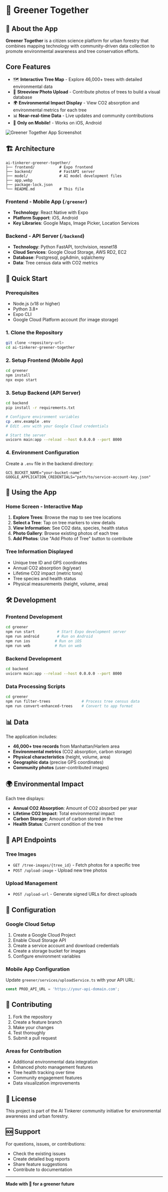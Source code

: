 # 🌳 Greener Together

## 📱 About the App

**Greener Together** is a citizen science platform for urban forestry that combines mapping technology with community-driven data collection to promote environmental awareness and tree conservation efforts.

## Core Features
- 🗺️ **Interactive Tree Map** - Explore 46,000+ trees with detailed environmental data
- 📸 **Streeview Photo Upload** - Contribute photos of trees to build a visual database
- 🌍 **Environmental Impact Display** - View CO2 absorption and environmental metrics for each tree
- 📊 **Near-real-time Data** - Live updates and community contributions
- 📱 **Only on Mobile!** - Works on iOS, Android

![Greener Together App Screenshot](app.webp)

## 🏗️ Architecture

```
ai-tinkerer-greener-together/
├── frontend/           # Expo frontend
├── backend/            # FastAPI server
├── model/              # AI model development files
├── app.webp
├── package-lock.json
└── README.md           # This file
```

### Frontend - Mobile App (`/greener`)
- **Technology**: React Native with Expo
- **Platform Support**: iOS, Android
- **Key Libraries**: Google Maps, Image Picker, Location Services

### Backend - API Server (`/backend`)
- **Technology**: Python FastAPI, torchvision, resnet18
- **Cloud Services**: Google Cloud Storage, AWS RD2, EC2
- **Database**: Postgresql, pgAdmin, sqlalchemy
- **Data**: Tree census data with CO2 metrics

## 🚀 Quick Start

### Prerequisites
- Node.js (v18 or higher)
- Python 3.8+
- Expo CLI
- Google Cloud Platform account (for image storage)

### 1. Clone the Repository
```bash
git clone <repository-url>
cd ai-tinkerer-greener-together
```

### 2. Setup Frontend (Mobile App)
```bash
cd greener
npm install
npx expo start
```

### 3. Setup Backend (API Server)
```bash
cd backend
pip install -r requirements.txt

# Configure environment variables
cp .env.example .env
# Edit .env with your Google Cloud credentials

# Start the server
uvicorn main:app --reload --host 0.0.0.0 --port 8000
```

### 4. Environment Configuration
Create a `.env` file in the backend directory:
```env
GCS_BUCKET_NAME="your-bucket-name"
GOOGLE_APPLICATION_CREDENTIALS="path/to/service-account-key.json"
```

## 📱 Using the App

### Home Screen - Interactive Map
1. **Explore Trees**: Browse the map to see tree locations
2. **Select a Tree**: Tap on tree markers to view details
3. **View Information**: See CO2 data, species, health status
4. **Photo Gallery**: Browse existing photos of each tree
5. **Add Photos**: Use "Add Photo of Tree" button to contribute

### Tree Information Displayed
- Unique tree ID and GPS coordinates
- Annual CO2 absorption (kg/year)
- Lifetime CO2 impact (metric tons)
- Tree species and health status
- Physical measurements (height, volume, area)

## 🛠️ Development

### Frontend Development
```bash
cd greener
npm run start          # Start Expo development server
npm run android        # Run on Android
npm run ios           # Run on iOS
npm run web           # Run on web
```

### Backend Development
```bash
cd backend
uvicorn main:app --reload --host 0.0.0.0 --port 8000
```

### Data Processing Scripts
```bash
cd greener
npm run filter-trees              # Process tree census data
npm run convert-enhanced-trees    # Convert to app format
```

## 📊 Data

The application includes:
- **46,000+ tree records** from Manhattan/Harlem area
- **Environmental metrics** (CO2 absorption, carbon storage)
- **Physical characteristics** (height, volume, area)
- **Geographic data** (precise GPS coordinates)
- **Community photos** (user-contributed images)

## 🌍 Environmental Impact

Each tree displays:
- **Annual CO2 Absorption**: Amount of CO2 absorbed per year
- **Lifetime CO2 Impact**: Total environmental impact
- **Carbon Storage**: Amount of carbon stored in the tree
- **Health Status**: Current condition of the tree

## 📡 API Endpoints

### Tree Images
- `GET /tree-images/{tree_id}` - Fetch photos for a specific tree
- `POST /upload-image` - Upload new tree photos

### Upload Management  
- `POST /upload-url` - Generate signed URLs for direct uploads

## 🔧 Configuration

### Google Cloud Setup
1. Create a Google Cloud Project
2. Enable Cloud Storage API
3. Create a service account and download credentials
4. Create a storage bucket for images
5. Configure environment variables

### Mobile App Configuration
Update `greener/services/uploadService.ts` with your API URL:
```typescript
const PROD_API_URL = 'https://your-api-domain.com';
```

## 🤝 Contributing

1. Fork the repository
2. Create a feature branch
3. Make your changes
4. Test thoroughly
5. Submit a pull request

### Areas for Contribution
- Additional environmental data integration
- Enhanced photo management features
- Tree health tracking over time
- Community engagement features
- Data visualization improvements

## 📄 License

This project is part of the AI Tinkerer community initiative for environmental awareness and urban forestry.

## 🆘 Support

For questions, issues, or contributions:
- Check the existing issues
- Create detailed bug reports
- Share feature suggestions
- Contribute to documentation

---

**Made with 🌱 for a greener future** 

